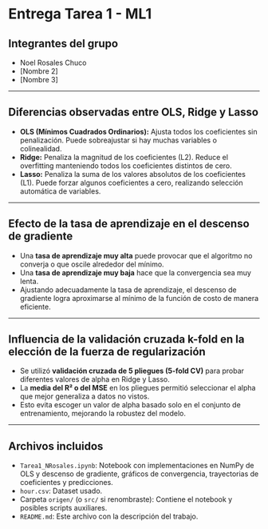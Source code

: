 # Entrega Tarea 1 - ML1

## Integrantes del grupo
- Noel Rosales Chuco
- [Nombre 2]
- [Nombre 3]

---

## Diferencias observadas entre OLS, Ridge y Lasso

- **OLS (Mínimos Cuadrados Ordinarios):** Ajusta todos los coeficientes sin penalización. Puede sobreajustar si hay muchas variables o colinealidad.  
- **Ridge:** Penaliza la magnitud de los coeficientes (L2). Reduce el overfitting manteniendo todos los coeficientes distintos de cero.  
- **Lasso:** Penaliza la suma de los valores absolutos de los coeficientes (L1). Puede forzar algunos coeficientes a cero, realizando selección automática de variables.

---

## Efecto de la tasa de aprendizaje en el descenso de gradiente

- Una **tasa de aprendizaje muy alta** puede provocar que el algoritmo no converja o que oscile alrededor del mínimo.  
- Una **tasa de aprendizaje muy baja** hace que la convergencia sea muy lenta.  
- Ajustando adecuadamente la tasa de aprendizaje, el descenso de gradiente logra aproximarse al mínimo de la función de costo de manera eficiente.

---

## Influencia de la validación cruzada k-fold en la elección de la fuerza de regularización

- Se utilizó **validación cruzada de 5 pliegues (5-fold CV)** para probar diferentes valores de alpha en Ridge y Lasso.  
- La **media del R² o del MSE** en los pliegues permitió seleccionar el alpha que mejor generaliza a datos no vistos.  
- Esto evita escoger un valor de alpha basado solo en el conjunto de entrenamiento, mejorando la robustez del modelo.

---

## Archivos incluidos

- `Tarea1_NRosales.ipynb`: Notebook con implementaciones en NumPy de OLS y descenso de gradiente, gráficos de convergencia, trayectorias de coeficientes y predicciones.  
- `hour.csv`: Dataset usado.  
- Carpeta `origen/` (o `src/` si renombraste): Contiene el notebook y posibles scripts auxiliares.  
- `README.md`: Este archivo con la descripción del trabajo.
